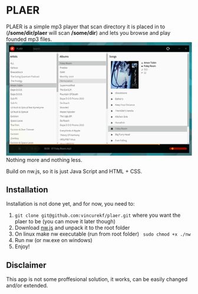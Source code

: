 # PLAER
PLAER is a simple mp3 player that scan directory it is placed in to (**/some/dir/plaer** will scan **/some/dir**) and lets you browse and play founded mp3 files.
![Native-like Framework](screenshot.png)
Nothing more and nothing less.

Build on nw.js, so it is just Java Script and HTML + CSS.

## Installation
Installation is not done yet, and for now, you need to:
1. ```git clone git@github.com:vincurekf/plaer.git``` where you want the plaer to be (you can move it later though)
2. Download [nw.js](https://github.com/nwjs/nw.js#downloads) and unpack it to the root folder
3. On linux make nw executable (run from root folder) ``` sudo chmod +x ./nw```
4. Run nw (or nw.exe on windows)
5. Enjoy!

## Disclaimer
This app is not some proffesional solution, it works, can be easily changed and/or extended.
